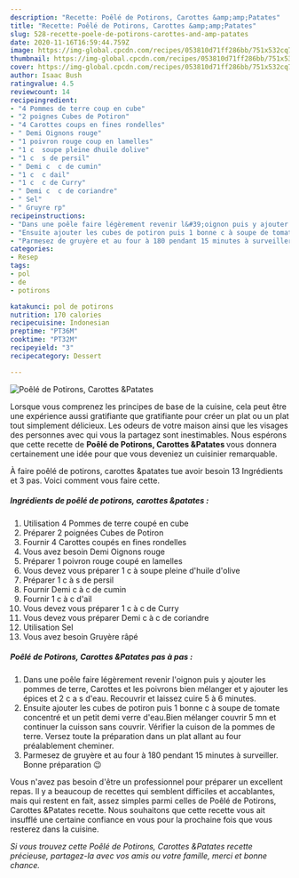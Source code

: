 ```yaml
---
description: "Recette: Poêlé de Potirons, Carottes &amp;amp;Patates"
title: "Recette: Poêlé de Potirons, Carottes &amp;amp;Patates"
slug: 528-recette-poele-de-potirons-carottes-and-amp-patates
date: 2020-11-16T16:59:44.759Z
image: https://img-global.cpcdn.com/recipes/053810d71ff286bb/751x532cq70/poele-de-potirons-carottes-patates-photo-principale-de-la-recette.jpg
thumbnail: https://img-global.cpcdn.com/recipes/053810d71ff286bb/751x532cq70/poele-de-potirons-carottes-patates-photo-principale-de-la-recette.jpg
cover: https://img-global.cpcdn.com/recipes/053810d71ff286bb/751x532cq70/poele-de-potirons-carottes-patates-photo-principale-de-la-recette.jpg
author: Isaac Bush
ratingvalue: 4.5
reviewcount: 14
recipeingredient:
- "4 Pommes de terre coup en cube"
- "2 poignes Cubes de Potiron"
- "4 Carottes coups en fines rondelles"
- " Demi Oignons rouge"
- "1 poivron rouge coup en lamelles"
- "1 c  soupe pleine dhuile dolive"
- "1 c  s de persil"
- " Demi c  c de cumin"
- "1 c  c dail"
- "1 c  c de Curry"
- " Demi c  c de coriandre"
- " Sel"
- " Gruyre rp"
recipeinstructions:
- "Dans une poêle faire légèrement revenir l&#39;oignon puis y ajouter les pommes de terre, Carottes et les poivrons bien mélanger et y ajouter les épices et 2 c a s d&#39;eau. Recouvrir et laissez cuire 5 à 6 minutes."
- "Ensuite ajouter les cubes de potiron puis 1 bonne c à soupe de tomate concentré et un petit demi verre d&#39;eau.Bien mélanger couvrir 5 mn et continuer la cuisson sans couvrir. Vérifier la cuison de la pommes de terre. Versez toute la préparation dans un plat allant au four préalablement cheminer."
- "Parmesez de gruyère et au four à 180 pendant 15 minutes à surveiller. Bonne préparation 😉"
categories:
- Resep
tags:
- pol
- de
- potirons

katakunci: pol de potirons 
nutrition: 170 calories
recipecuisine: Indonesian
preptime: "PT36M"
cooktime: "PT32M"
recipeyield: "3"
recipecategory: Dessert

---
```



![Poêlé de Potirons, Carottes &amp;Patates](https://img-global.cpcdn.com/recipes/053810d71ff286bb/751x532cq70/poele-de-potirons-carottes-patates-photo-principale-de-la-recette.jpg)

Lorsque vous comprenez les principes de base de la cuisine, cela peut être une expérience aussi gratifiante que gratifiante pour créer un plat ou un plat tout simplement délicieux. Les odeurs de votre maison ainsi que les visages des personnes avec qui vous la partagez sont inestimables. Nous espérons que cette recette de <strong> Poêlé de Potirons, Carottes &amp;Patates </strong> vous donnera certainement une idée pour que vous deveniez un cuisinier remarquable.

<!--inarticleads1-->

À faire poêlé de potirons, carottes &amp;patates tue avoir besoin 13 Ingrédients et 3 pas. Voici comment vous faire cette.

##### Ingrédients de poêlé de potirons, carottes &amp;patates :

1. Utilisation 4 Pommes de terre coupé en cube
1. Préparer 2 poignées Cubes de Potiron
1. Fournir 4 Carottes coupés en fines rondelles
1. Vous avez besoin  Demi Oignons rouge
1. Préparer 1 poivron rouge coupé en lamelles
1. Vous devez vous préparer 1 c à soupe pleine d&#39;huile d&#39;olive
1. Préparer 1 c à s de persil
1. Fournir  Demi c à c de cumin
1. Fournir 1 c à c d&#39;ail
1. Vous devez vous préparer 1 c à c de Curry
1. Vous devez vous préparer  Demi c à c de coriandre
1. Utilisation  Sel
1. Vous avez besoin  Gruyère râpé




<!--inarticleads2-->

##### Poêlé de Potirons, Carottes &amp;Patates pas à pas :

1. Dans une poêle faire légèrement revenir l&#39;oignon puis y ajouter les pommes de terre, Carottes et les poivrons bien mélanger et y ajouter les épices et 2 c a s d&#39;eau. Recouvrir et laissez cuire 5 à 6 minutes.
1. Ensuite ajouter les cubes de potiron puis 1 bonne c à soupe de tomate concentré et un petit demi verre d&#39;eau.Bien mélanger couvrir 5 mn et continuer la cuisson sans couvrir. Vérifier la cuison de la pommes de terre. Versez toute la préparation dans un plat allant au four préalablement cheminer.
1. Parmesez de gruyère et au four à 180 pendant 15 minutes à surveiller. Bonne préparation 😉




<!--inarticleads1-->

<p>
Vous n'avez pas besoin d'être un professionnel pour préparer un excellent repas. Il y a beaucoup de recettes qui semblent difficiles et accablantes, mais qui restent en fait, assez simples parmi celles de Poêlé de Potirons, Carottes &amp;Patates recette. Nous souhaitons que cette recette vous ait insufflé une certaine confiance en vous pour la prochaine fois que vous resterez dans la cuisine.
</p>

<p>
<i>Si vous trouvez cette Poêlé de Potirons, Carottes &amp;Patates recette précieuse, partagez-la avec vos amis ou votre famille, merci et bonne chance.</i>
</p>
